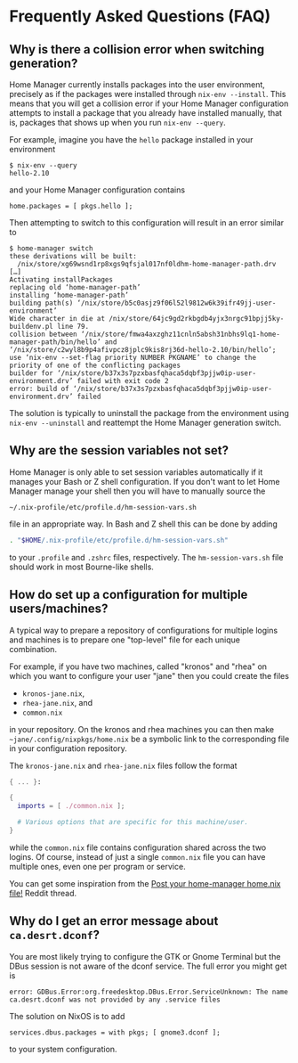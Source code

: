 Frequently Asked Questions (FAQ)
================================

Why is there a collision error when switching generation?
---------------------------------------------------------

Home Manager currently installs packages into the user environment,
precisely as if the packages were installed through
`nix-env --install`. This means that you will get a collision error if
your Home Manager configuration attempts to install a package that you
already have installed manually, that is, packages that shows up when
you run `nix-env --query`.

For example, imagine you have the `hello` package installed in your
environment

```console
$ nix-env --query
hello-2.10
```

and your Home Manager configuration contains

    home.packages = [ pkgs.hello ];

Then attempting to switch to this configuration will result in an
error similar to

```console
$ home-manager switch
these derivations will be built:
  /nix/store/xg69wsnd1rp8xgs9qfsjal017nf0ldhm-home-manager-path.drv
[…]
Activating installPackages
replacing old ‘home-manager-path’
installing ‘home-manager-path’
building path(s) ‘/nix/store/b5c0asjz9f06l52l9812w6k39ifr49jj-user-environment’
Wide character in die at /nix/store/64jc9gd2rkbgdb4yjx3nrgc91bpjj5ky-buildenv.pl line 79.
collision between ‘/nix/store/fmwa4axzghz11cnln5absh31nbhs9lq1-home-manager-path/bin/hello’ and ‘/nix/store/c2wyl8b9p4afivpcz8jplc9kis8rj36d-hello-2.10/bin/hello’; use ‘nix-env --set-flag priority NUMBER PKGNAME’ to change the priority of one of the conflicting packages
builder for ‘/nix/store/b37x3s7pzxbasfqhaca5dqbf3pjjw0ip-user-environment.drv’ failed with exit code 2
error: build of ‘/nix/store/b37x3s7pzxbasfqhaca5dqbf3pjjw0ip-user-environment.drv’ failed
```

The solution is typically to uninstall the package from the
environment using `nix-env --uninstall` and reattempt the Home Manager
generation switch.

Why are the session variables not set?
--------------------------------------

Home Manager is only able to set session variables automatically if it
manages your Bash or Z shell configuration. If you don't want to let
Home Manager manage your shell then you will have to manually source
the

    ~/.nix-profile/etc/profile.d/hm-session-vars.sh

file in an appropriate way. In Bash and Z shell this can be done by
adding

```sh
. "$HOME/.nix-profile/etc/profile.d/hm-session-vars.sh"
```

to your `.profile` and `.zshrc` files, respectively. The
`hm-session-vars.sh` file should work in most Bourne-like shells.

How do set up a configuration for multiple users/machines?
----------------------------------------------------------

A typical way to prepare a repository of configurations for multiple
logins and machines is to prepare one "top-level" file for each unique
combination.

For example, if you have two machines, called "kronos" and "rhea" on
which you want to configure your user "jane" then you could create the
files

- `kronos-jane.nix`,
- `rhea-jane.nix`, and
- `common.nix`

in your repository. On the kronos and rhea machines you can then make
`~jane/.config/nixpkgs/home.nix` be a symbolic link to the
corresponding file in your configuration repository.

The `kronos-jane.nix` and `rhea-jane.nix` files follow the format

```nix
{ ... }:

{
  imports = [ ./common.nix ];

  # Various options that are specific for this machine/user.
}
```

while the `common.nix` file contains configuration shared across the
two logins. Of course, instead of just a single `common.nix` file you
can have multiple ones, even one per program or service.

You can get some inspiration from the [Post your home-manager home.nix
file!][1] Reddit thread.

[1]: https://www.reddit.com/r/NixOS/comments/9bb9h9/post_your_homemanager_homenix_file/

Why do I get an error message about `ca.desrt.dconf`?
-----------------------------------------------------

You are most likely trying to configure the GTK or Gnome Terminal but
the DBus session is not aware of the dconf service. The full error you
might get is

    error: GDBus.Error:org.freedesktop.DBus.Error.ServiceUnknown: The name ca.desrt.dconf was not provided by any .service files

The solution on NixOS is to add

    services.dbus.packages = with pkgs; [ gnome3.dconf ];

to your system configuration.
